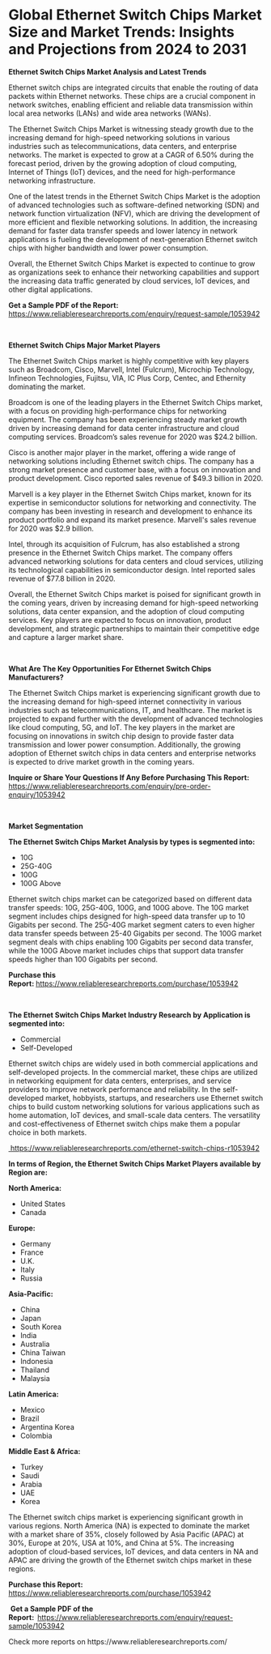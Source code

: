 <p><h1>Global Ethernet Switch Chips Market Size and Market Trends: Insights and Projections from 2024 to 2031</h1></p><p><strong>Ethernet Switch Chips Market Analysis and Latest Trends</strong></p>
<p><p>Ethernet switch chips are integrated circuits that enable the routing of data packets within Ethernet networks. These chips are a crucial component in network switches, enabling efficient and reliable data transmission within local area networks (LANs) and wide area networks (WANs).</p><p>The Ethernet Switch Chips Market is witnessing steady growth due to the increasing demand for high-speed networking solutions in various industries such as telecommunications, data centers, and enterprise networks. The market is expected to grow at a CAGR of 6.50% during the forecast period, driven by the growing adoption of cloud computing, Internet of Things (IoT) devices, and the need for high-performance networking infrastructure.</p><p>One of the latest trends in the Ethernet Switch Chips Market is the adoption of advanced technologies such as software-defined networking (SDN) and network function virtualization (NFV), which are driving the development of more efficient and flexible networking solutions. In addition, the increasing demand for faster data transfer speeds and lower latency in network applications is fueling the development of next-generation Ethernet switch chips with higher bandwidth and lower power consumption.</p><p>Overall, the Ethernet Switch Chips Market is expected to continue to grow as organizations seek to enhance their networking capabilities and support the increasing data traffic generated by cloud services, IoT devices, and other digital applications.</p></p>
<p><strong>Get a Sample PDF of the Report:&nbsp;</strong> <a href="https://www.reliableresearchreports.com/enquiry/request-sample/1053942">https://www.reliableresearchreports.com/enquiry/request-sample/1053942</a></p>
<p>&nbsp;</p>
<p><strong>Ethernet Switch Chips Major Market Players</strong></p>
<p><p>The Ethernet Switch Chips market is highly competitive with key players such as Broadcom, Cisco, Marvell, Intel (Fulcrum), Microchip Technology, Infineon Technologies, Fujitsu, VIA, IC Plus Corp, Centec, and Ethernity dominating the market. </p><p>Broadcom is one of the leading players in the Ethernet Switch Chips market, with a focus on providing high-performance chips for networking equipment. The company has been experiencing steady market growth driven by increasing demand for data center infrastructure and cloud computing services. Broadcom’s sales revenue for 2020 was $24.2 billion.</p><p>Cisco is another major player in the market, offering a wide range of networking solutions including Ethernet switch chips. The company has a strong market presence and customer base, with a focus on innovation and product development. Cisco reported sales revenue of $49.3 billion in 2020.</p><p>Marvell is a key player in the Ethernet Switch Chips market, known for its expertise in semiconductor solutions for networking and connectivity. The company has been investing in research and development to enhance its product portfolio and expand its market presence. Marvell's sales revenue for 2020 was $2.9 billion.</p><p>Intel, through its acquisition of Fulcrum, has also established a strong presence in the Ethernet Switch Chips market. The company offers advanced networking solutions for data centers and cloud services, utilizing its technological capabilities in semiconductor design. Intel reported sales revenue of $77.8 billion in 2020.</p><p>Overall, the Ethernet Switch Chips market is poised for significant growth in the coming years, driven by increasing demand for high-speed networking solutions, data center expansion, and the adoption of cloud computing services. Key players are expected to focus on innovation, product development, and strategic partnerships to maintain their competitive edge and capture a larger market share.</p></p>
<p>&nbsp;</p>
<p><strong>What Are The Key Opportunities For Ethernet Switch Chips Manufacturers?</strong></p>
<p><p>The Ethernet Switch Chips market is experiencing significant growth due to the increasing demand for high-speed internet connectivity in various industries such as telecommunications, IT, and healthcare. The market is projected to expand further with the development of advanced technologies like cloud computing, 5G, and IoT. The key players in the market are focusing on innovations in switch chip design to provide faster data transmission and lower power consumption. Additionally, the growing adoption of Ethernet switch chips in data centers and enterprise networks is expected to drive market growth in the coming years.</p></p>
<p><strong>Inquire or Share Your Questions If Any Before Purchasing This Report:</strong> <a href="https://www.reliableresearchreports.com/enquiry/pre-order-enquiry/1053942">https://www.reliableresearchreports.com/enquiry/pre-order-enquiry/1053942</a></p>
<p>&nbsp;</p>
<p><strong>Market Segmentation</strong></p>
<p><strong>The Ethernet Switch Chips Market Analysis by types is segmented into:</strong></p>
<p><ul><li>10G</li><li>25G-40G</li><li>100G</li><li>100G Above</li></ul></p>
<p><p>Ethernet switch chips market can be categorized based on different data transfer speeds: 10G, 25G-40G, 100G, and 100G above. The 10G market segment includes chips designed for high-speed data transfer up to 10 Gigabits per second. The 25G-40G market segment caters to even higher data transfer speeds between 25-40 Gigabits per second. The 100G market segment deals with chips enabling 100 Gigabits per second data transfer, while the 100G Above market includes chips that support data transfer speeds higher than 100 Gigabits per second.</p></p>
<p><strong>Purchase this Report:&nbsp;</strong><a href="https://www.reliableresearchreports.com/purchase/1053942">https://www.reliableresearchreports.com/purchase/1053942</a></p>
<p>&nbsp;</p>
<p><strong>The Ethernet Switch Chips Market Industry Research by Application is segmented into:</strong></p>
<p><ul><li>Commercial</li><li>Self-Developed</li></ul></p>
<p><p>Ethernet switch chips are widely used in both commercial applications and self-developed projects. In the commercial market, these chips are utilized in networking equipment for data centers, enterprises, and service providers to improve network performance and reliability. In the self-developed market, hobbyists, startups, and researchers use Ethernet switch chips to build custom networking solutions for various applications such as home automation, IoT devices, and small-scale data centers. The versatility and cost-effectiveness of Ethernet switch chips make them a popular choice in both markets.</p></p>
<p><a href="https://www.reliableresearchreports.com/ethernet-switch-chips-r1053942">&nbsp;https://www.reliableresearchreports.com/ethernet-switch-chips-r1053942</a></p>
<p><strong>In terms of Region, the Ethernet Switch Chips Market Players available by Region are:</strong></p>
<p>
    <p> <strong> North America: </strong>
        <ul>
            <li>United States</li>
            <li>Canada</li>
        </ul>
        </p> 
    <p> <strong> Europe: </strong>
        <ul>
            <li>Germany</li>
            <li>France</li>
            <li>U.K.</li>
            <li>Italy</li>
            <li>Russia</li>
        </ul>
        </p> 
    <p> <strong> Asia-Pacific: </strong>
        <ul>
            <li>China</li>
            <li>Japan</li>
            <li>South Korea</li>
            <li>India</li>
            <li>Australia</li>
            <li>China Taiwan</li>
            <li>Indonesia</li>
            <li>Thailand</li>
            <li>Malaysia</li>
        </ul>
        </p> 
    <p> <strong> Latin America: </strong>
        <ul>
            <li>Mexico</li>
            <li>Brazil</li>
            <li>Argentina Korea</li>
            <li>Colombia</li>
        </ul>
        </p> 
    <p> <strong> Middle East & Africa: </strong>
        <ul>
            <li>Turkey</li>
            <li>Saudi</li>
            <li>Arabia</li>
            <li>UAE</li>
            <li>Korea</li>
        </ul>
    </p>
    </p>
<p><p>The Ethernet switch chips market is experiencing significant growth in various regions. North America (NA) is expected to dominate the market with a market share of 35%, closely followed by Asia Pacific (APAC) at 30%, Europe at 20%, USA at 10%, and China at 5%. The increasing adoption of cloud-based services, IoT devices, and data centers in NA and APAC are driving the growth of the Ethernet switch chips market in these regions.</p></p>
<p><strong>Purchase this Report: </strong><a href="https://www.reliableresearchreports.com/purchase/1053942">https://www.reliableresearchreports.com/purchase/1053942</a></p>
<p>&nbsp;<strong>Get a Sample PDF of the Report:&nbsp;&nbsp;</strong><a href="https://www.reliableresearchreports.com/enquiry/request-sample/1053942">https://www.reliableresearchreports.com/enquiry/request-sample/1053942</a></p>
<p><strong></strong></p>
<p>Check more reports on https://www.reliableresearchreports.com/</p>